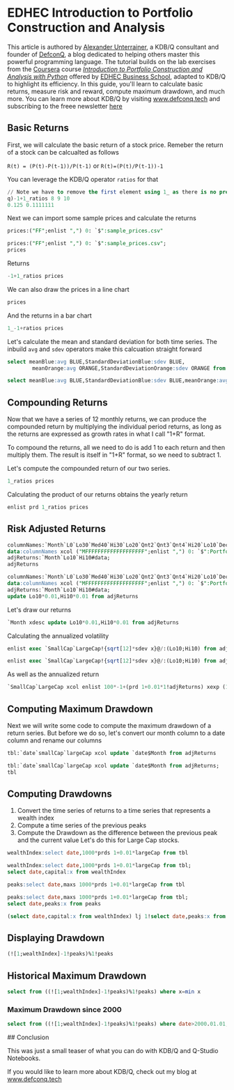# EDHEC Introduction to Portfolio Construction and Analysis

This article is authored by [Alexander Unterrainer](https://www.linkedin.com/in/alexanderunterrainer/), a KDB/Q consultant and founder of 
[DefconQ](https://www.defconq.tech), a blog dedicated to helping others master this powerful programming language. 
The tutorial builds on the lab exercises from the [Coursera](https://www.coursera.org) course 
[*Introduction to Portfolio Construction and Analysis with Python*](https://www.coursera.org/learn/introduction-portfolio-construction-python) offered by 
[EDHEC Business School](https://www.edhec.edu/en), adapted to KDB/Q to highlight its efficiency.
In this guide, you'll learn to calculate basic returns, measure risk and reward, compute maximum drawdown, and much more. You can learn more about KDB/Q by
visiting www.defconq.tech and subscribing to the freee newsletter [here](https://defconq.substack.com)

## Basic Returns

First, we will calculate the basic return of a stock price. Remeber the return of a stock can be calcualted as follows

`R(t) = (P(t)-P(t-1))/P(t-1)`
or
`R(t)=(P(t)/P(t-1))-1`

You can leverage the KDB/Q operator `ratios` for that 

```sql showcodeonly
// Note we have to remove the first element using 1_ as there is no previous element
q)-1+1_ratios 8 9 10
0.125 0.1111111
```

Next we can import some sample prices and calculate the returns

```sql showcodeonly
prices:("FF";enlist ",") 0: `$":sample_prices.csv"
```

```sql type="grid" server="localhost"
prices:("FF";enlist ",") 0: `$":sample_prices.csv";
prices
```

Returns

```sql type="grid" server="localhost"
-1+1_ratios prices
```

We can also draw the prices in a line chart

```sql type="line" server="localhost"
prices
```

And the returns in a bar chart 

```sql type="bar" server="localhost"
1_-1+ratios prices
```

Let's calculate the mean and standard deviation for both time series. The inbuild `avg` and `sdev` operators make this calcuation straight forward

```sql showcodeonly
select meanBlue:avg BLUE,StandardDeviationBlue:sdev BLUE,
        meanOrange:avg ORANGE,StandardDeviationOrange:sdev ORANGE from prices
```

```sql type="grid" server="localhost" height="70px" gridConfig={{pager:"-2"}}
select meanBlue:avg BLUE,StandardDeviationBlue:sdev BLUE,meanOrange:avg ORANGE,StandardDeviationOrange:sdev ORANGE from prices
```

## Compounding Returns

Now that we have a series of 12 monthly returns, we can produce the compounded return by multiplying the individual period returns, as long as the returns are expressed as growth rates in what I call "1+R" format.

To compound the returns, all we need to do is add 1 to each return and then multiply them. The result is itself in "1+R" format, so we need to subtract 1.

Let's compute the compounded return of our two series.

```sql type="grid" server="localhost"
1_ratios prices
```

Calculating the product of our returns obtains the yearly return

```sql type="grid" server="localhost" height="70px" gridConfig={{pager:"-2"}}
enlist prd 1_ratios prices
```

## Risk Adjusted Returns

```sql showcodeonly
columnNames:`Month`L0`Lo30`Med40`Hi30`Lo20`Qnt2`Qnt3`Qnt4`Hi20`Lo10`Dec2`Dec3`Dec4`Dec5`Dec6`Dec7`Dec8`Dec9`Hi10;
data:columnNames xcol ("MFFFFFFFFFFFFFFFFFFF";enlist ",") 0: `$":Portfolios_Formed_on_ME_monthly_EW.csv";
adjReturns:`Month`Lo10`Hi10#data;
adjReturns
```

```sql type="grid" server="localhost"
columnNames:`Month`L0`Lo30`Med40`Hi30`Lo20`Qnt2`Qnt3`Qnt4`Hi20`Lo10`Dec2`Dec3`Dec4`Dec5`Dec6`Dec7`Dec8`Dec9`Hi10;
data:columnNames xcol ("MFFFFFFFFFFFFFFFFFFF";enlist ",") 0: `$":Portfolios_Formed_on_ME_monthly_EW.csv";
adjReturns:`Month`Lo10`Hi10#data;
update Lo10*0.01,Hi10*0.01 from adjReturns
```

Let's draw our returns

```sql type="timeseries" server="localhost"
`Month xdesc update Lo10*0.01,Hi10*0.01 from adjReturns
```

Calculating the annualized volatility 

```sql showcodeonly
enlist exec `SmallCap`LargeCap!{sqrt[12]*sdev x}@/:(Lo10;Hi10) from adjReturns
```

```sql type="grid" server="localhost"  height="70px" gridConfig={{pager:"-2",autosizeColumns:false}}
enlist exec `SmallCap`LargeCap!{sqrt[12]*sdev x}@/:(Lo10;Hi10) from adjReturns
```

As well as the annualized return

```sql type="grid" server="localhost"  height="70px" gridConfig={{pager:"-2",autosizeColumns:false}}
`SmallCap`LargeCap xcol enlist 100*-1+(prd 1+0.01*1!adjReturns) xexp (12%count adjReturns)
```

## Computing Maximum Drawdown

Next we will write some code to compute the maximum drawdown of a return series. But before we do so, let's convert our month column to a date column and rename 
our columns

```sql showcodeonly
tbl:`date`smallCap`largeCap xcol update `date$Month from adjReturns
```

```sql type="grid" server="localhost"
tbl:`date`smallCap`largeCap xcol update `date$Month from adjReturns;
tbl
```

## Computing Drawdowns

1. Convert the time series of returns to a time series that represents a wealth index
2. Compute a time series of the previous peaks
3. Compute the Drawdown as the difference between the previous peak and the current value
Let's do this for Large Cap stocks.

```sql showcodeonly
wealthIndex:select date,1000*prds 1+0.01*largeCap from tbl
```
```sql type="line" server="localhost"
wealthIndex:select date,1000*prds 1+0.01*largeCap from tbl;
select date,capital:x from wealthIndex
```

```sql showcodeonly
peaks:select date,maxs 1000*prds 1+0.01*largeCap from tbl
```

```sql type="line" server="localhost"
peaks:select date,maxs 1000*prds 1+0.01*largeCap from tbl;
select date,peaks:x from peaks
```

```sql type="line" server="localhost"
(select date,capital:x from wealthIndex) lj 1!select date,peaks:x from peaks
```

## Displaying Drawdown

```sql type="line" server="localhost"
(![1;wealthIndex]-1!peaks)%1!peaks
```

## Historical Maximum Drawdown

```sql type="grid" server="localhost" height="70px" gridConfig={{pager:"-2",autosizeColumns:false}}
select from ((![1;wealthIndex]-1!peaks)%1!peaks) where x=min x
```

### Maximum Drawdown since 2000

```sql type="grid" server="localhost"  height="70px" gridConfig={{pager:"-2",autosizeColumns:false}} 
select from ((![1;wealthIndex]-1!peaks)%1!peaks) where date>2000.01.01,x=min x
```

## Conclusion

This was just a small teaser of what you can do with KDB/Q and Q-Studio Notebooks. 

If you would like to learn more about KDB/Q, check out my blog at www.defconq.tech
